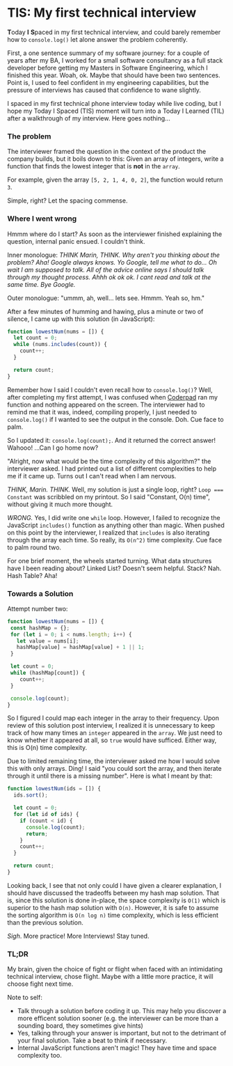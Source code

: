# TIS: My first technical interview

**T**oday **I** **S**paced in my first technical interview, and could barely remember
how to `console.log()` let alone answer the problem coherently.

First, a one sentence summary of my software journey: for a couple of years
after my BA, I worked for a small software consultancy as a full stack developer
before getting my Masters in Software Engineering, which I finished this year.
Woah, ok. Maybe that should have been two sentences. Point is, I used to feel
confident in my engineering capabilities, but the pressure of interviews has
caused that confidence to wane slightly.

I spaced in my first technical phone interview today while live coding, but I
hope my Today I Spaced (TIS) moment will turn into a Today I Learned (TIL) after
a walkthrough of my interview. Here goes nothing...

### The problem

The interviewer framed the question in the context of the product the
company builds, but it boils down to this: Given an array of
integers, write a function that finds the lowest integer that is **not** in
the `array`.

For example, given the array `[5, 2, 1, 4, 0, 2]`, the function would
return `3`.

Simple, right? Let the spacing commense.

### Where I went wrong

Hmmm where do I start? As soon as the interviewer finished explaining
the question, internal panic ensued. I couldn't think.

Inner monologue: *THINK Marin, THINK. Why aren't you thinking about the
problem? Aha! Google always knows. Yo Google, tell me what to do... Oh wait
I am supposed to talk. All of the advice online says I should talk through
my thought process. Ahhh ok ok ok. I cant read and talk at the same time.
Bye Google.*

Outer monologue: "ummm, ah, well... lets see. Hmmm. Yeah so, hm."

After a few minutes of humming and hawing, plus a minute or two of
silence, I came up with this solution (in JavaScript):

```js
function lowestNum(nums = []) {
  let count = 0;
  while (nums.includes(count)) {
    count++;
  }

  return count;
}
```

Remember how I said I couldn't even recall how to `console.log()`? Well,
after completing my first attempt, I was confused when
[Coderpad](https://coderpad.io/) ran my function and nothing appeared on the
screen. The interviewer had to remind me that it was, indeed, compiling properly,
I just needed to `console.log()` if I wanted to see the output in the
console. Doh. Cue face to palm.

So I updated it: `console.log(count);`. And it returned the correct
answer! Wahooo! ...Can I go home now?

"Alright, now what would be the time complexity of this algorithm?" the
interviewer asked. I had printed out a list of different complexities to
help me if it came up. Turns out I can't read when I am nervous.

*THINK, Marin. THINK.* Well, my solution is just a single loop, right?
`Loop === Constant` was scribbled on my printout. So I said "Constant,
O(n) time", without giving it much more thought.

*WRONG.* Yes, I did write one `while` loop. However, I failed to recognize
the JavaScript `includes()` function as anything other than magic. When
pushed on this point by the interviewer, I realized that `includes` is also
iterating through the array each time. So really, its `O(n^2)` time complexity.
Cue face to palm round two.

For one brief moment, the wheels started turning. What data structures
have I been reading about? Linked List? Doesn't seem helpful. Stack?
Nah. Hash Table? Aha!

### Towards a Solution

Attempt number two:

```js
function lowestNum(nums = []) {
 const hashMap = {};
 for (let i = 0; i < nums.length; i++) {
   let value = nums[i];
   hashMap[value] = hashMap[value] + 1 || 1;
 }

 let count = 0;
 while (hashMap[count]) {
    count++;
 }

 console.log(count);
}
```

So I figured I could map each integer in the array to their frequency.
Upon review of this solution post interview, I realized it is unnecessary
to keep track of how many times an `integer` appeared in the `array`.
We just need to know whether it appeared at all, so `true` would have
sufficed. Either way, this is O(n) time complexity.

Due to limited remaining time, the interviewer asked me how I would
solve this with only arrays. Ding! I said "you could sort the array,
and then iterate through it until there is a missing number". Here is
what I meant by that:

```js
function lowestNum(ids = []) {
  ids.sort();

  let count = 0;
  for (let id of ids) {
    if (count < id) {
      console.log(count);
      return;
    }
    count++;
  }

  return count;
}
```

Looking back, I see that not only could I have given a clearer
explanation, I should have discussed the tradeoffs between my hash map
solution. That is, since this solution is done in-place, the space
complexity is `O(1)` which is superior to the hash map solution with `O(n)`.
However, it is safe to assume the sorting algorithm is `O(n log n)` time
complexity, which is less efficient than the previous solution.

*Sigh*. More practice! More Interviews! Stay tuned.

### TL;DR

My brain, given the choice of fight or flight when faced with an
intimidating technical interview, chose flight. Maybe with a little
more practice, it will choose fight next time.

Note to self:

* Talk through a solution before coding it up. This may help you
  discover a more efficent solution sooner (e.g. the interviewer
  can be more than a sounding board, they sometimes give hints)
* Yes, talking through your answer is important, but not to the
  detrimant of your final solution. Take a beat to think if necessary.
* Internal JavaScript functions aren't magic! They have time and space
  complexity too.
